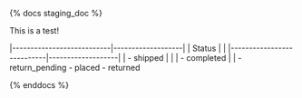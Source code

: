 {% docs staging_doc %}

This is a test!

|---------------------------|-------------------|
|  Status                   |                   |
|---------------------------|-------------------|
|  - shipped                |                   |
|  - completed              |                   |
                - return_pending
                - placed
                - returned

{% enddocs %}